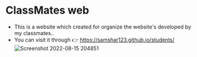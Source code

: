 # ClassMates web
- This is a website which created for organize the website's developed by my classmates..
- You can visit it through 👉 https://samshar123.github.io/students/
![Screenshot 2022-08-15 204851](https://user-images.githubusercontent.com/86095752/184664080-cf569ddb-c49c-4e23-81d7-972dad0b2493.png)
